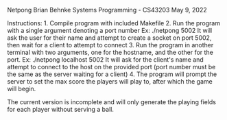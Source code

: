 Netpong
Brian Behnke
Systems Programming - CS43203
May 9, 2022

Instructions:
	1. Compile program with included Makefile
	2. Run the program with a single argument denoting a port number
		Ex: ./netpong 5002
		    It will ask the user for their name and attempt to create a socket on port 5002, then wait for a client to attempt to connect
	3. Run the program in another terminal with two arguments, one for the hostname, and the other for the port.
		Ex: ./netpong localhost 5002
			It will ask for the client's name and attempt to connect to the host on the provided port (port number must be the same as the server waiting for a client)
	4. The program will prompt the server to set the max score the players will play to, after which the game will begin.

The current version is incomplete and will only generate the playing fields for each player without serving a ball. 